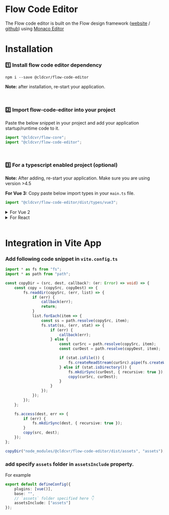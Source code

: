 # Flow Code Editor

The Flow code editor is built on the Flow design framework ([website](https://flow.ollion.com/) / [github](https://github.com/cldcvr/flow-core)) using [Monaco Editor](https://microsoft.github.io/monaco-editor/)

# Installation

### 1️⃣ Install flow code editor dependency

```
npm i --save @cldcvr/flow-code-editor
```

**Note:** after installation, re-start your application.

<br>

### 2️⃣ Import flow-code-editor into your project

Paste the below snippet in your project and add your application startup/runtime code to it.

```javascript
import "@cldcvr/flow-core";
import "@cldcvr/flow-code-editor";
```

<br>

### 3️⃣ For a typescript enabled project (optional)

**Note:** After adding, re-start your application. Make sure you are using version >4.5

**For Vue 3:**
Copy paste below import types in your `main.ts` file.

```Javascript
import "@cldcvr/flow-code-editor/dist/types/vue3";
```

<details>
<summary>For Vue 2</summary>

Copy paste below import types in your `main.ts` file.

```Javascript
import "@cldcvr/flow-code-editor/dist/types/vue2";
```

</details>

<details>
<summary>For React</summary>

**React**: Include react type in `tsconfig.json` file like below.

```json
"include": ["src", "./node_modules/@cldcvr/flow-code-editor/dist/types/react.ts"]
```

</details>
<br>

# Integration in Vite App

### Add following code snippet in `vite.config.ts`

```typescript
import * as fs from "fs";
import * as path from "path";

const copyDir = (src, dest, callback?: (er: Error) => void) => {
	const copy = (copySrc, copyDest) => {
		fs.readdir(copySrc, (err, list) => {
			if (err) {
				callback(err);
				return;
			}
			list.forEach(item => {
				const ss = path.resolve(copySrc, item);
				fs.stat(ss, (err, stat) => {
					if (err) {
						callback(err);
					} else {
						const curSrc = path.resolve(copySrc, item);
						const curDest = path.resolve(copyDest, item);

						if (stat.isFile()) {
							fs.createReadStream(curSrc).pipe(fs.createWriteStream(curDest));
						} else if (stat.isDirectory()) {
							fs.mkdirSync(curDest, { recursive: true });
							copy(curSrc, curDest);
						}
					}
				});
			});
		});
	};

	fs.access(dest, err => {
		if (err) {
			fs.mkdirSync(dest, { recursive: true });
		}
		copy(src, dest);
	});
};

copyDir("node_modules/@cldcvr/flow-code-editor/dist/assets", "assets");
```

### add specify `assets` folder in `assetsInclude` property.

For example

```typescript
export default defineConfig({
	plugins: [vue()],
	base: "",
	// `assets` folder specified here 👇
	assetsInclude: ["assets"]
});
```
